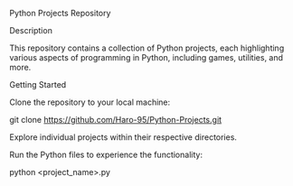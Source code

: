 Python Projects Repository

Description

This repository contains a collection of Python projects, each highlighting various aspects of programming in Python, including games, utilities, and more.

Getting Started

Clone the repository to your local machine:

git clone https://github.com/Haro-95/Python-Projects.git

Explore individual projects within their respective directories.

Run the Python files to experience the functionality:

python <project_name>.py
